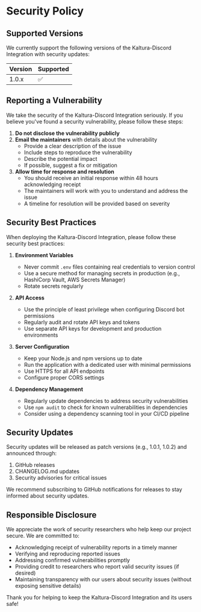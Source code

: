 # Security Policy

## Supported Versions

We currently support the following versions of the Kaltura-Discord Integration with security updates:

| Version | Supported          |
| ------- | ------------------ |
| 1.0.x   | :white_check_mark: |

## Reporting a Vulnerability

We take the security of the Kaltura-Discord Integration seriously. If you believe you've found a security vulnerability, please follow these steps:

1. **Do not disclose the vulnerability publicly**
2. **Email the maintainers** with details about the vulnerability
   - Provide a clear description of the issue
   - Include steps to reproduce the vulnerability
   - Describe the potential impact
   - If possible, suggest a fix or mitigation
3. **Allow time for response and resolution**
   - You should receive an initial response within 48 hours acknowledging receipt
   - The maintainers will work with you to understand and address the issue
   - A timeline for resolution will be provided based on severity

## Security Best Practices

When deploying the Kaltura-Discord Integration, please follow these security best practices:

1. **Environment Variables**
   - Never commit `.env` files containing real credentials to version control
   - Use a secure method for managing secrets in production (e.g., HashiCorp Vault, AWS Secrets Manager)
   - Rotate secrets regularly

2. **API Access**
   - Use the principle of least privilege when configuring Discord bot permissions
   - Regularly audit and rotate API keys and tokens
   - Use separate API keys for development and production environments

3. **Server Configuration**
   - Keep your Node.js and npm versions up to date
   - Run the application with a dedicated user with minimal permissions
   - Use HTTPS for all API endpoints
   - Configure proper CORS settings

4. **Dependency Management**
   - Regularly update dependencies to address security vulnerabilities
   - Use `npm audit` to check for known vulnerabilities in dependencies
   - Consider using a dependency scanning tool in your CI/CD pipeline

## Security Updates

Security updates will be released as patch versions (e.g., 1.0.1, 1.0.2) and announced through:

1. GitHub releases
2. CHANGELOG.md updates
3. Security advisories for critical issues

We recommend subscribing to GitHub notifications for releases to stay informed about security updates.

## Responsible Disclosure

We appreciate the work of security researchers who help keep our project secure. We are committed to:

- Acknowledging receipt of vulnerability reports in a timely manner
- Verifying and reproducing reported issues
- Addressing confirmed vulnerabilities promptly
- Providing credit to researchers who report valid security issues (if desired)
- Maintaining transparency with our users about security issues (without exposing sensitive details)

Thank you for helping to keep the Kaltura-Discord Integration and its users safe!